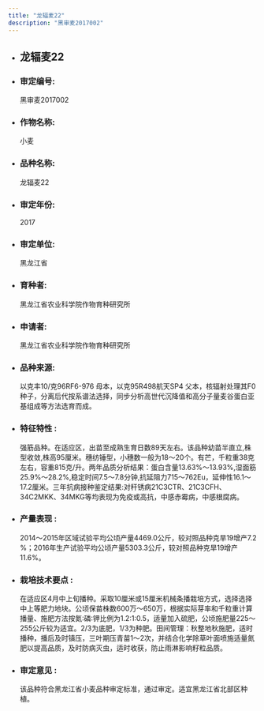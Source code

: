 ```yaml
---
title: "龙辐麦22"
description: "黑审麦2017002"
---
```

* ## 龙辐麦22
* ###  审定编号:  
   黑审麦2017002

*  ### 作物名称:  
   小麦

*   ###  品种名称: 
    龙辐麦22

*   ### 审定年份: 
    2017

*   ### 审定单位:  
    黑龙江省

*   ### 育种者:  
    黑龙江省农业科学院作物育种研究所

*   ### 申请者:  
    黑龙江省农业科学院作物育种研究所

*   ### 品种来源:  
    以克丰10/克96RF6-976 母本，以克95R498航天SP4 父本，核辐射处理其F0种子，分离后代按系谱法选择，同步分析高世代沉降值和高分子量麦谷蛋白亚基组成等方法选育而成。

*   ### 特征特性 : 
    强筋品种。在适应区，出苗至成熟生育日数89天左右。该品种幼苗半直立,株型收敛,株高95厘米。穗纺锤型，小穗数一般为18～20个。有芒，千粒重38克左右，容重815克/升。两年品质分析结果：蛋白含量13.63%～13.93%,湿面筋25.9%～28.2%,稳定时间7.5～7.8分钟,抗延阻力715～762Eu，延伸性16.1～17.2厘米。三年抗病接种鉴定结果:对秆锈病21C3CTR、21C3CFH、34C2MKK、34MKG等均表现为免疫或高抗，中感赤霉病，中感根腐病。

*   ### 产量表现 : 
    2014～2015年区域试验平均公顷产量4469.0公斤，较对照品种克旱19增产7.2 %；2016年生产试验平均公顷产量5303.3公斤，较对照品种克旱19增产11.6%。

*   ### 栽培技术要点 : 
    在适应区4月中上旬播种。采取10厘米或15厘米机械条播栽培方式，选择选择中上等肥力地块。公顷保苗株数600万～650万，根据实际芽率和千粒重计算播量、施肥方法按氮∶磷∶钾比例为1.2∶1∶0.5，适量加入硫肥，公顷施肥量225～255公斤较为适宜。2/3为底肥，1/3为种肥。田间管理：秋整地秋施肥，适时播种，播后及时镇压，三叶期压青苗1～2次，并结合化学除草叶面喷施适量氮肥以提高品质，及时防病灭虫，适时收获，防止雨淋影响籽粒品质。

*   ### 审定意见 : 
    该品种符合黑龙江省小麦品种审定标准，通过审定。适宜黑龙江省北部区种植。
